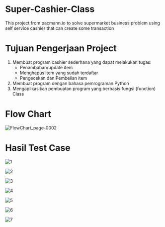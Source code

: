 # Super-Cashier-Class
This project from pacmann.io to solve supermarket business problem using self service cashier that can create some transaction

# Tujuan Pengerjaan Project
1. Membuat program cashier sederhana yang dapat melakukan tugas:
    - Penambahan/update item
    - Menghapus item yang sudah terdaftar
    - Pengecekan dan Pembelian item
2. Membuat program dengan bahasa pemrograman Python
3. Mengaplikasikan pembuatan program yang berbasis fungsi (function) Class
   
# Flow Chart

![FlowChart_page-0002](https://github.com/abimaswidy/Super-Cashier-Class/assets/136919706/11537bfe-fef9-461e-9b20-8d4d0032a1bd)

# Hasil Test Case

![1](https://github.com/abimaswidy/Super-Cashier-Class/assets/136919706/9aaae950-cefe-4fa7-b890-f47158b31b8b)

![2](https://github.com/abimaswidy/Super-Cashier-Class/assets/136919706/f7343748-8138-46c1-b580-5386169c1d8e)

![3](https://github.com/abimaswidy/Super-Cashier-Class/assets/136919706/6f7444af-1250-43c0-a211-8373a437c1dd)

![4](https://github.com/abimaswidy/Super-Cashier-Class/assets/136919706/cf41a963-0384-45d6-bc7b-bd6a9abd107e)

![5](https://github.com/abimaswidy/Super-Cashier-Class/assets/136919706/e60e75d0-f500-4b05-b575-fc044bab188e)

![6](https://github.com/abimaswidy/Super-Cashier-Class/assets/136919706/88d97e07-f3d0-4ed5-9041-270efe51857f)

![7](https://github.com/abimaswidy/Super-Cashier-Class/assets/136919706/d0dfc82e-7e4e-44e5-99d0-f04605e70703)
